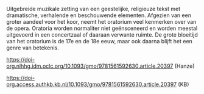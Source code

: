 Uitgebreide muzikale zetting van een geestelijke, religieuze tekst met dramatische, verhalende en beschouwende elementen. Afgezien van een groter aandeel voor het koor, neemt het oratorium veel kenmerken over van de opera. Oratoria worden normaliter niet geënsceneerd en worden meestal uitgevoerd in een concertzaal of daaraan verwante ruimte.
De grote bloeitijd van het oratorium is de 17e en de 18e eeuw, maar ook daarna blijft het een genre van betekenis.


https://doi-org.nlhhg.idm.oclc.org/10.1093/gmo/9781561592630.article.20397 (Hanze)

https://doi-org.access.authkb.kb.nl/10.1093/gmo/9781561592630.article.20397 (KB)
